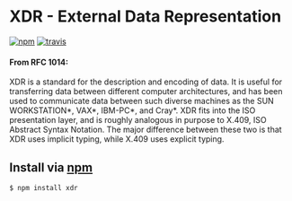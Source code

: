 # XDR - External Data Representation
[![npm](http://img.shields.io/npm/v/xdr.svg?style=flat)](https://npmjs.org/xdr)
[![travis](http://img.shields.io/travis/jhermsmeier/node-xdr.svg?style=flat)](https://travis-ci.org/jhermsmeier/node-xdr)


#### From RFC 1014:

XDR is a standard for the description and encoding of data.  It is
useful for transferring data between different computer
architectures, and has been used to communicate data between such
diverse machines as the SUN WORKSTATION*, VAX*, IBM-PC*, and Cray*.
XDR fits into the ISO presentation layer, and is roughly analogous in
purpose to X.409, ISO Abstract Syntax Notation.  The major difference
between these two is that XDR uses implicit typing, while X.409 uses
explicit typing.


Install via [npm](https://npmjs.org)
------------------------------------
```sh
$ npm install xdr
```
